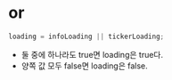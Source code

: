 # or

```javascript
loading = infoLoading || tickerLoading;
```

- 둘 중에 하나라도 true면 loading은 true다.
- 양쪽 값 모두 false면 loading은 false.
